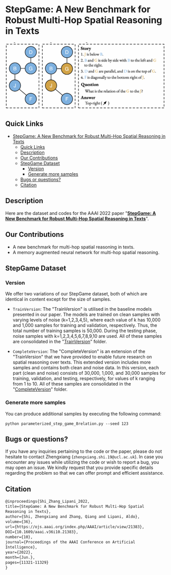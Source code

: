 # StepGame: A New Benchmark for Robust Multi-Hop Spatial Reasoning in Texts

<p align="center">
  <a><img src="Figure/FrontExample.png" width="650"></a>
  <br />
</p>

## Quick Links
- [StepGame: A New Benchmark for Robust Multi-Hop Spatial Reasoning in Texts](#stepgame-a-new-benchmark-for-robust-multi-hop-spatial-reasoning-in-texts)
  - [Quick Links](#quick-links)
  - [Description](#description)
  - [Our Contributions](#our-contributions)
  - [StepGame Dataset](#stepgame-dataset)
    - [Version](#version)
    - [Generate more samples](#generate-more-samples)
  - [Bugs or questions?](#bugs-or-questions)
  - [Citation](#citation)

## Description
Here are the dataset and codes for the AAAI 2022 paper "[**StepGame: A New Benchmark for Robust Multi-Hop Spatial Reasoning in Texts**](https://ojs.aaai.org/index.php/AAAI/article/view/21383)".

## Our Contributions
* A new benchmark for multi-hop spatial reasoning in texts.
* A memory augmented neural network for multi-hop spatial reasoning.

## StepGame Dataset
### Version
We offer two variations of our StepGame dataset, both of which are identical in content except for the size of samples.
- `TrainVersion`: The "TrainVersion" is utilised in the baseline models presented in our paper. The models are trained on clean samples with varying levels of noise (k=1,2,3,4,5), where each value of k has 10,000 and 1,000 samples for training and validation, respectively. Thus, the total number of training samples is 50,000. During the testing phase, noise samples with k=1,2,3,4,5,6,7,8,9,10 are used. All of these samples are consolidated in the "[TrainVersion](Dataset/TrainVersion)" folder.

- `CompleteVersion`: The "CompleteVersion" is an extension of the "TrainVersion" that we have provided to enable future research on spatial reasoning over texts. This extended version includes more samples and contains both clean and noise data. In this version, each part (clean and noise) consists of 30,000, 1,000, and 30,000 samples for training, validation, and testing, respectively, for values of k ranging from 1 to 10. All of these samples are consolidated in the "[CompleteVersion](Dataset/CompleteVersion)" folder.

### Generate more samples
You can produce additional samples by executing the following command:
```
python parameterized_step_game_8relation.py --seed 123
```

## Bugs or questions?
If you have any inquiries pertaining to the code or the paper, please do not hesitate to contact Zhengxiang (`zhengxiang.shi.19@ucl.ac.uk`). In case you encounter any issues while utilizing the code or wish to report a bug, you may open an issue. We kindly request that you provide specific details regarding the problem so that we can offer prompt and efficient assistance.

## Citation
```
@inproceedings{Shi_Zhang_Lipani_2022,
title={StepGame: A New Benchmark for Robust Multi-Hop Spatial Reasoning in Texts},
author={Shi, Zhengxiang and Zhang, Qiang and Lipani, Aldo},
volume={36},
url={https://ojs.aaai.org/index.php/AAAI/article/view/21383},
DOI={10.1609/aaai.v36i10.21383}, 
number={10},
journal={Proceedings of the AAAI Conference on Artificial Intelligence},
year={2022},
month={Jun.},
pages={11321-11329}
}
```

